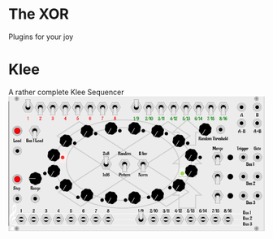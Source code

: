 # The XOR
Plugins for your joy

# Klee
A rather complete Klee Sequencer
![Klee](/res/klee.png?raw=true "The Klee")